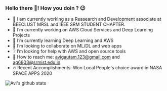 ### Hello there 👋! How you doin ? :wink:
- :pushpin: I am currently working as a  Reasearch and Development associate at BEECLUST MRSL and IEEE SRM STUDENT CHAPTER.
- 🔭 I’m currently working on AWS Cloud Services and Deep Learning Projects
- 🌱 I’m currently learning Deep Learning and AWS
- 👯 I’m looking to collaborate on ML/DL and web apps
- :grey_question: I’m looking for help with AWS and open source tools
- :e-mail: How to reach me: avigautam.123@gmail.com and ag6803@srmist.edu.in
- :fire: Recent Accomplishments: Won Local People's choice award in NASA SPACE APPS 2020

![Avi's github stats](https://github-readme-stats.vercel.app/api?username=avigautam-329&show_icons=true)
